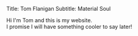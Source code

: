 Title: Tom Flanigan
Subtitle: Material Soul

Hi I'm Tom and this is my website.  
I promise I will have something cooler to say later!